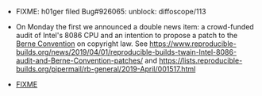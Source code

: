 

* FIXME: h01ger filed Bug#926065: unblock: diffoscope/113

* On Monday the first we announced a double news item: a crowd-funded audit of Intel's 8086 CPU and an intention to propose a patch to the [Berne Convention](https://en.wikipedia.org/wiki/Berne_Convention) on copyright law. See https://www.reproducible-builds.org/news/2019/04/01/reproducible-builds-twain-Intel-8086-audit-and-Berne-Convention-patches/ and https://lists.reproducible-builds.org/pipermail/rb-general/2019-April/001517.html


* [FIXME](#926242)
